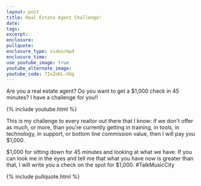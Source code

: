```yaml
---
layout: post
title: Real Estate Agent Challenge!
date:
tags:
excerpt:
enclosure:
pullquote:
enclosure_type: video/mp4
enclosure_time:
use_youtube_image: true
youtube_alternate_image:
youtube_code: 7IxZoKL-UGg
---
```


Are you a real estate agent? Do you want to get a $1,000 check in 45 minutes? I have a challenge for you\!\!&nbsp;

{% include youtube.html %}

This is my challenge to every realtor out there that I know: if we don't offer as much, or more, than you're currently getting in training, in tools, in technology, in support, or bottom line commission value, then I will pay you $1,000.

$1,000 for sitting down for 45 minutes and looking at what we have. If you can look me in the eyes and tell me that what you have now is greater than that, I will write you a check on the spot for $1,000. \#TalkMusicCity

{% include pullquote.html %}